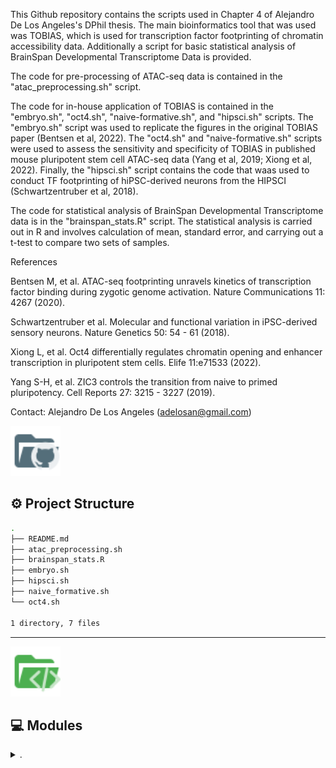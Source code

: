 This Github repository contains the scripts used in Chapter 4 of Alejandro De Los Angeles's DPhil thesis. The main bioinformatics tool that was used was TOBIAS, which is used for transcription factor footprinting of chromatin accessibility data. Additionally a script for basic statistical analysis of BrainSpan Developmental Transcriptome Data is provided.

The code for pre-processing of ATAC-seq data is contained in the "atac_preprocessing.sh" script. 

The code for in-house application of TOBIAS is contained in the "embryo.sh", "oct4.sh", "naive-formative.sh", and "hipsci.sh" scripts. The "embryo.sh" script was used to replicate the figures in the original TOBIAS paper (Bentsen et al, 2022). The "oct4.sh" and "naive-formative.sh" scripts were used to assess the sensitivity and specificity of TOBIAS in published mouse pluripotent stem cell ATAC-seq data (Yang et al, 2019; Xiong et al, 2022). Finally, the "hipsci.sh" script contains the code that waas used to conduct TF footprinting of hiPSC-derived neurons from the HIPSCI (Schwartzentruber et al, 2018).

The code for statistical analysis of BrainSpan Developmental Transcriptome data is in the "brainspan_stats.R" script. The statistical analysis is carried out in R and involves calculation of mean, standard error, and carrying out a t-test to compare two sets of samples.

References

Bentsen M, et al. ATAC-seq footprinting unravels kinetics of transcription factor binding during zygotic genome activation. Nature Communications 11: 4267 (2020).

Schwartzentruber et al. Molecular and functional variation in iPSC-derived sensory neurons. Nature Genetics 50: 54 - 61 (2018).

Xiong L, et al. Oct4 differentially regulates chromatin opening and enhancer transcription in pluripotent stem cells. Elife 11:e71533 (2022).

Yang S-H, et al. ZIC3 controls the transition from naive to primed pluripotency. Cell Reports 27: 3215 - 3227 (2019).

Contact: Alejandro De Los Angeles (adelosan@gmail.com)


<img src="https://raw.githubusercontent.com/PKief/vscode-material-icon-theme/ec559a9f6bfd399b82bb44393651661b08aaf7ba/icons/folder-github-open.svg" width="80" />

## ⚙️ Project Structure

```bash
.
├── README.md
├── atac_preprocessing.sh
├── brainspan_stats.R
├── embryo.sh
├── hipsci.sh
├── naive_formative.sh
└── oct4.sh

1 directory, 7 files
```
---

<img src="https://raw.githubusercontent.com/PKief/vscode-material-icon-theme/ec559a9f6bfd399b82bb44393651661b08aaf7ba/icons/folder-src-open.svg" width="80" />

## 💻 Modules
<details closed><summary>.</summary>

| File                  | Summary                                                                                                                                                                                                                                                                                                                                                                                                         |
|:----------------------|:----------------------------------------------------------------------------------------------------------------------------------------------------------------------------------------------------------------------------------------------------------------------------------------------------------------------------------------------------------------------------------------------------------------|
| embryo.sh             | This code replicates the original TOBIAS paper by Bentsen et al, 2020. It merges and sorts BAM files for each embryonic development stage, runs MACS2 on the merged BAM files, creates a merged peaks file, runs TOBIAS ATACorrect to correct for Tn5 bias, runs TOBIAS FootprintScores to calculate footprinting scores, and runs TOBIAS BINDetect to identify bound/unbound status of single TF binding sites |
| atac_preprocessing.sh | This code is a script template for submitting batch jobs to the SUN Grid Engine. It loads modules, takes in an argument from the command line, trims adapters from raw sequencing data FASTQ files using Trim Galore, generates FastQC reports from trimmed adapter files, and aligns trimmed adapter files to a genome using STAR.                                                                             |
| hipsci.sh             | This code uses TOBIAS to analyze a hiPSC-derived neuron dataset from HIPSCI. It merges and sorts BAM files, runs MACS2 to call peaks, corrects for Tn5 bias, calculates footprinting scores, and identifies bound/unbound sites of single TF binding sites.                                                                                                                                                     |
| brainspan_stats.R     | This code reads in ASCL1 data from Brainspan, finds rows with "frontal cortex" in the brain_region column, calculates the mean and standard error for the rows before row 239 (prenatal data) and after row 239 (postnatal data), and performs a t-test to compare the two.                                                                                                                                     |
| naive_formative.sh    | This code uses TOBIAS to compare naive pluripotency (d0) and formative pluripotency (d1) samples. BAM files from STAR are merged and sorted using samtools, and peak files from MACS2 are merged.                                                                                                                                                                                                               |
| oct4.sh               | This code uses the TOBIAS suite of tools to analyze ATAC-seq data from Xiong et al, 2022. It merges and sorts BAM files from STAR, runs MACS2 to call peaks, creates a merged peaks file, and uses TOBIAS ATACorrect to correct for Tn5 bias.                                                                                                                                                                   |

</details>
